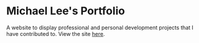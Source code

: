 # Michael Lee's Portfolio

A website to display professional and personal development projects that I have contributed to. View the site [here](https://michaelchanyoung.com/).
